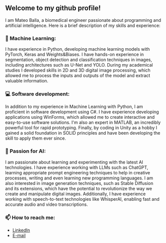 ## Welcome to my github profile!
I am Mateo Balla, a biomedical engineer passionate about programming and artificial intelligence. Here is a brief description of my skills and experience:

### 🧠 Machine Learning:
I have experience in Python, developing machine learning models with PyTorch, Keras and Weights&Biases. I have hands-on experience in segmentation, object detection and classification techniques in images, including architectures such as U-Net and YOLO. During my academical studies I developed skills in 2D and 3D digital image processing, which allowed me to process the inputs and outputs of the model and extract valuable information.

### 💻 Software development:
In addition to my experience in Machine Learning with Python, I am proficient in software development using C#. I have experience developing applications using WinForms, which allowed me to create interactive and easy-to-use software solutions. I'm also an expert in MATLAB, an incredibly powerful tool for rapid prototyping. Finally, by coding in Unity as a hobby I gained a solid foundation in SOLID principles and have been developing the skill to apply them ever since.

### 🤖 Passion for AI:
I am passionate about learning and experimenting with the latest AI technologies. I have experience working with LLMs such as ChatGPT, learning appropriate prompt engineering techniques to help in creative processes, writing and even learning new programming languages. I am also interested in image generation techniques, such as Stable Diffusion and its extensions, which have the potential to revolutionize the way we create and manipulate digital images. Additionally, I have experience working with speech-to-text technologies like WhisperAI, enabling fast and accurate audio and video transcriptions.

### 📫 How to reach me:
- [LinkedIn](https://www.linkedin.com/in/mateo-balla/)
- [E-mail](mailto:mateo.eneas.balla@gmail.com?subject=Reaching_out)
